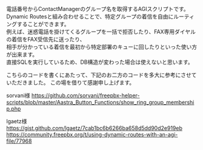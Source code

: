 電話番号からContactManagerのグループ名を取得するAGIスクリプトです。<br/>
Dynamic Routesと組み合わせることで、特定グループの着信を自由にルーティングすることができます。<br/>
例えば、迷惑電話を掛けてくるグループを一括で拒否したり、FAX専用ダイヤルの着信をFAX受信先に送ったり、<br/>
相手が分かっている着信を最初から特定部署のキューに回したりといった使い方が出来ます。<br/>
直接SQLを実行しているため、DB構造が変わった場合は使えないと思います。<br/>

こちらのコードを書くにあたって、下記のお二方のコードを多大に参考にさせていただきました。
この場を借りて感謝申し上げます。

sorvani様
https://github.com/sorvani/freepbx-helper-scripts/blob/master/Aastra_Button_Functions/show_ring_group_membership.php

lgaetz様
https://gist.github.com/lgaetz/7cab1bc6b6266ba658d5dd90d2e919eb
https://community.freepbx.org/t/using-dynamic-routes-with-an-agi-file/77968
